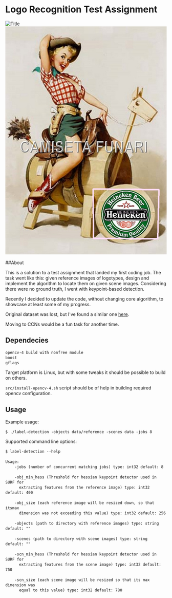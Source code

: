 # Logo Recognition Test Assignment

![](results/2020-11-27-07:58:50/2962045.jpg?raw=true "Title")
![](results/2020-11-27-07:58:50/3786440680.jpg?raw=true "Title")


##About

This is a solution to a test assignment that landed my first coding job. The task went like this:
given reference images of logotypes, design and implement the algorithm to locate them on 
given scene images. Considering there were no ground truth, I went with keypoint-based detection. 

Recently I decided to update the code, without changing core algorithm, 
to showcase at least some of my progress. 

Original dataset was lost, but I've found a similar one [here](http://image.ntua.gr/iva/datasets/flickr_logos/).

Moving to CCNs would be a fun task for another time. 

## Dependecies

```
opencv-4 build with nonfree module
boost
gflags
```

Target platform is Linux, but with some tweaks it should be possible to build on others. 

`src/install-opencv-4.sh` script should be of help in building required opencv configuration.

## Usage

Example usage:

```
$ ./label-detection -objects data/reference -scenes data -jobs 8
```

Supported command line options:
 
 ```$xslt
$ label-detection --help

 Usage:
     -jobs (number of concurrent matching jobs) type: int32 default: 8
 
     -obj_min_hess (Threshold for hessian keypoint detector used in SURF for
       extracting features from the reference image) type: int32 default: 400
 
     -obj_size (each reference image will be resized down, so that itsmax
       dimension was not exceeding this value) type: int32 default: 256
 
     -objects (path to directory with reference images) type: string default: ""
 
     -scenes (path to directory with scene images) type: string default: ""
 
     -scn_min_hess (Threshold for hessian keypoint detector used in SURF for
       extracting features from the scene image) type: int32 default: 750
 
     -scn_size (each scene image will be resized so that its max dimension was
       equal to this value) type: int32 default: 780
```
